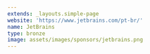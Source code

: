 ```yaml
---
extends: _layouts.simple-page
website: 'https://www.jetbrains.com/pt-br/'
name: JetBrains
type: bronze
image: assets/images/sponsors/jetbrains.png
---
```

